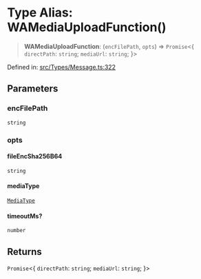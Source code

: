 # Type Alias: WAMediaUploadFunction()

> **WAMediaUploadFunction**: (`encFilePath`, `opts`) => `Promise`\<\{ `directPath`: `string`; `mediaUrl`: `string`; \}\>

Defined in: [src/Types/Message.ts:322](https://github.com/Fokusdotid/bail/blob/82f46c566476ac566bfd781dede14412fcdfb787/src/Types/Message.ts#L322)

## Parameters

### encFilePath

`string`

### opts

#### fileEncSha256B64

`string`

#### mediaType

[`MediaType`](MediaType.md)

#### timeoutMs?

`number`

## Returns

`Promise`\<\{ `directPath`: `string`; `mediaUrl`: `string`; \}\>
